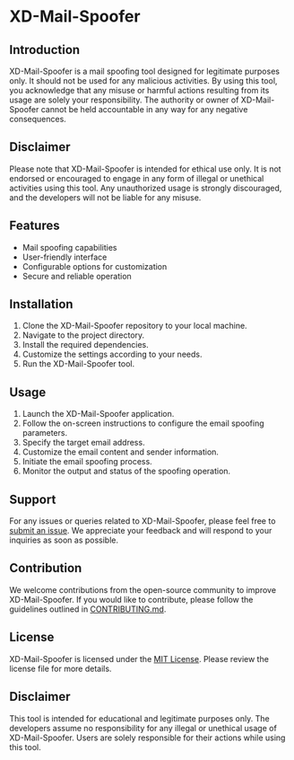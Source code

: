 # XD-Mail-Spoofer

## Introduction
XD-Mail-Spoofer is a mail spoofing tool designed for legitimate purposes only. It should not be used for any malicious activities. By using this tool, you acknowledge that any misuse or harmful actions resulting from its usage are solely your responsibility. The authority or owner of XD-Mail-Spoofer cannot be held accountable in any way for any negative consequences.

## Disclaimer
Please note that XD-Mail-Spoofer is intended for ethical use only. It is not endorsed or encouraged to engage in any form of illegal or unethical activities using this tool. Any unauthorized usage is strongly discouraged, and the developers will not be liable for any misuse.

## Features
- Mail spoofing capabilities
- User-friendly interface
- Configurable options for customization
- Secure and reliable operation

## Installation
1. Clone the XD-Mail-Spoofer repository to your local machine.
2. Navigate to the project directory.
3. Install the required dependencies.
4. Customize the settings according to your needs.
5. Run the XD-Mail-Spoofer tool.

## Usage
1. Launch the XD-Mail-Spoofer application.
2. Follow the on-screen instructions to configure the email spoofing parameters.
3. Specify the target email address.
4. Customize the email content and sender information.
5. Initiate the email spoofing process.
6. Monitor the output and status of the spoofing operation.

## Support
For any issues or queries related to XD-Mail-Spoofer, please feel free to [submit an issue](https://github.com/your-username/XD-Mail-Spoofer/issues). We appreciate your feedback and will respond to your inquiries as soon as possible.

## Contribution
We welcome contributions from the open-source community to improve XD-Mail-Spoofer. If you would like to contribute, please follow the guidelines outlined in [CONTRIBUTING.md](https://github.com/your-username/XD-Mail-Spoofer/blob/main/CONTRIBUTING.md).

## License
XD-Mail-Spoofer is licensed under the [MIT License](https://github.com/your-username/XD-Mail-Spoofer/blob/main/LICENSE). Please review the license file for more details.

## Disclaimer
This tool is intended for educational and legitimate purposes only. The developers assume no responsibility for any illegal or unethical usage of XD-Mail-Spoofer. Users are solely responsible for their actions while using this tool.
